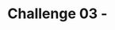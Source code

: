 # Challenge 03 - <Title of Challenge>

[< Previous Challenge](./Challenge-02.md) - **[Home](../README.md)** - [Next Challenge >](./Challenge-04.md)


## Introduction

Azure Active Directory (Azure AD) B2B collaboration is a feature within External Identities that lets you invite guest users to collaborate with your organization. With B2B collaboration, you can securely share your company's applications and services with external users, while maintaining control over your own corporate data. Work safely and securely with external partners, large or small, even if they don't have Azure AD or an IT department.

![Azure AD B2B guest User Access](../Images/aad-b2b-guest-user.png)

## Description

With Azure AD B2B, the partner uses their own identity management solution, so there's no external administrative overhead for your organization. Guest users sign in to your apps and services with their own work, school, or social identities.

- The partner uses their own identities and credentials, whether or not they have an Azure AD account.
- You don't need to manage external accounts or passwords.
- You don't need to sync accounts or manage account lifecycles.

When sharing an application with external users, you might not always know in advance who will need access to the application. As an alternative to sending invitations directly to individuals, you can allow external users to sign up for specific applications themselves by enabling self-service sign-up user flow. You can create a personalized sign-up experience by customizing the self-service sign-up user flow. For example, you can provide options to sign up with Azure AD or social identity providers and collect information about the user during the sign-up process.

## Success Criteria

1. Your new guest user is invited.
2. Invited user has received and accepted the invitation.
3. Sign in with the guest user account is successful(using [Authr](https://authr.biz/)).

## Learning Resources

- [B2B Collaboration Overview](https://learn.microsoft.com/en-us/azure/active-directory/external-identities/what-is-b2b)
- [B2B Guest User ](https://learn.microsoft.com/en-us/azure/active-directory/external-identities/user-properties)
- [Real WOrld Scenario with External Identities](https://github.com/Azure/FTALive-Sessions/blob/main/content/identity/microsoft-identity-platform/11-external-identities-scenario.md)


## Advanced Challenges (Optional)

1. Self Service sign up would be enabled for your tenant.
